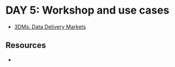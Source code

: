 # DAY 5: Workshop and use cases
- [3DMs: Data Delivery Markets](https://docs.google.com/presentation/d/1XKHw5oxRUTC6fXnxMJQlnE2HiruZ2cZfw9RpewQV2uY/edit#slide=id.g8b8e94d306_0_2)

## Resources
- 
